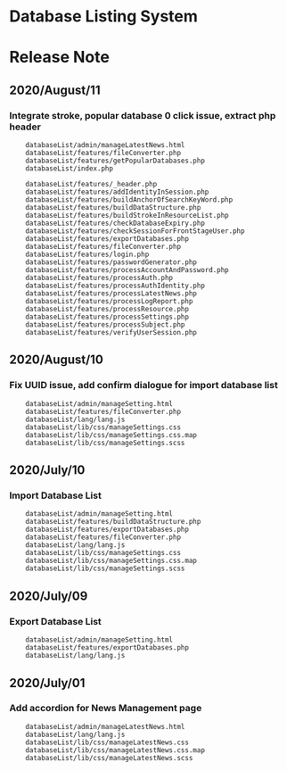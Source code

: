 # Database Listing System

# Release Note

## 2020/August/11
### Integrate stroke, popular database 0 click issue, extract php header
```
	databaseList/admin/manageLatestNews.html
	databaseList/features/fileConverter.php
	databaseList/features/getPopularDatabases.php
	databaseList/index.php

	databaseList/features/_header.php
	databaseList/features/addIdentityInSession.php
	databaseList/features/buildAnchorOfSearchKeyWord.php
	databaseList/features/buildDataStructure.php
	databaseList/features/buildStrokeInResourceList.php
	databaseList/features/checkDatabaseExpiry.php
	databaseList/features/checkSessionForFrontStageUser.php
	databaseList/features/exportDatabases.php
	databaseList/features/fileConverter.php
	databaseList/features/login.php
	databaseList/features/passwordGenerator.php
	databaseList/features/processAccountAndPassword.php
	databaseList/features/processAuth.php
	databaseList/features/processAuthIdentity.php
	databaseList/features/processLatestNews.php
	databaseList/features/processLogReport.php
	databaseList/features/processResource.php
	databaseList/features/processSettings.php
	databaseList/features/processSubject.php
	databaseList/features/verifyUserSession.php
```


## 2020/August/10
### Fix UUID issue, add confirm dialogue for import database list
```
	databaseList/admin/manageSetting.html
	databaseList/features/fileConverter.php
	databaseList/lang/lang.js
	databaseList/lib/css/manageSettings.css
	databaseList/lib/css/manageSettings.css.map
	databaseList/lib/css/manageSettings.scss
```

## 2020/July/10
### Import Database List
```
	databaseList/admin/manageSetting.html
	databaseList/features/buildDataStructure.php
	databaseList/features/exportDatabases.php
	databaseList/features/fileConverter.php
	databaseList/lang/lang.js
	databaseList/lib/css/manageSettings.css
	databaseList/lib/css/manageSettings.css.map
	databaseList/lib/css/manageSettings.scss
```

## 2020/July/09
### Export Database List
```
	databaseList/admin/manageSetting.html
	databaseList/features/exportDatabases.php
	databaseList/lang/lang.js
```

## 2020/July/01
### Add accordion for News Management page
```
	databaseList/admin/manageLatestNews.html
	databaseList/lang/lang.js
	databaseList/lib/css/manageLatestNews.css
	databaseList/lib/css/manageLatestNews.css.map
	databaseList/lib/css/manageLatestNews.scss
```
